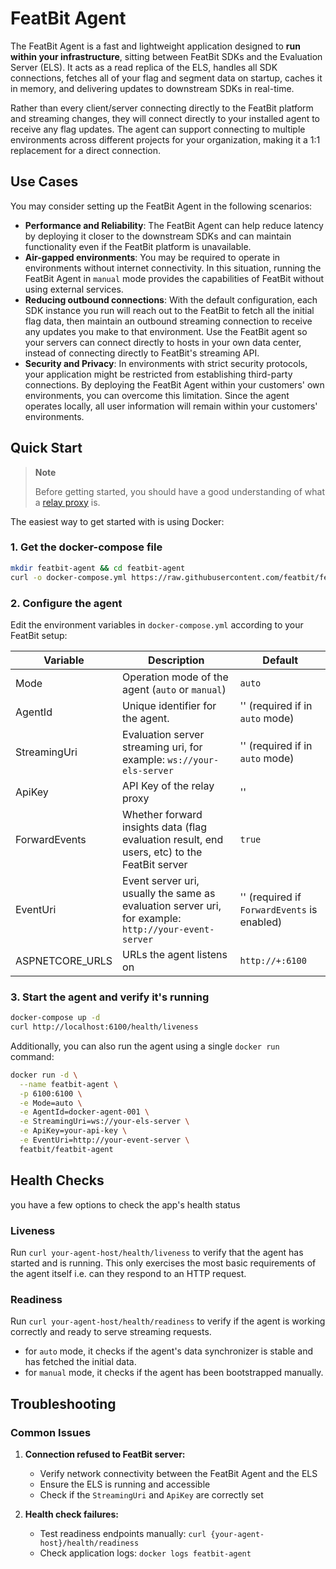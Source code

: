 # FeatBit Agent

The FeatBit Agent is a fast and lightweight application designed to **run within your infrastructure**, sitting between
FeatBit SDKs and the Evaluation Server (ELS). It acts as a read replica of the ELS, handles all SDK connections, fetches
all of your flag and segment data on startup, caches it in memory, and delivering updates to downstream SDKs in
real-time.

Rather than every client/server connecting directly to the FeatBit platform and streaming changes, they will connect
directly to your installed agent to receive any flag updates. The agent can support connecting to multiple environments
across different projects for your organization, making it a 1:1 replacement for a direct connection.

## Use Cases

You may consider setting up the FeatBit Agent in the following scenarios:

- **Performance and Reliability**: The FeatBit Agent can help reduce latency by deploying it closer to the downstream
  SDKs and can maintain functionality even if the FeatBit platform is unavailable.
- **Air-gapped environments**: You may be required to operate in environments without internet connectivity. In this
  situation, running the FeatBit Agent in `manual` mode provides the capabilities of FeatBit without using external
  services.
- **Reducing outbound connections**: With the default configuration, each SDK instance you run will reach out to
  the FeatBit to fetch all the initial flag data, then maintain an outbound streaming connection to receive any
  updates you make to that environment. Use the FeatBit agent so your servers can connect directly to hosts
  in your own data center, instead of connecting directly to FeatBit's streaming API.
- **Security and Privacy**: In environments with strict security protocols, your application might be restricted from
  establishing third-party connections. By deploying the FeatBit Agent within your customers' own environments, you can
  overcome this limitation. Since the agent operates locally, all user information will remain within your customers'
  environments.

## Quick Start

> **Note**
>
> Before getting started, you should have a good understanding of what
> a [relay proxy](https://docs.featbit.co/relay-proxy/relay-proxy) is.

The easiest way to get started with is using Docker:

### 1. Get the docker-compose file

```bash
mkdir featbit-agent && cd featbit-agent
curl -o docker-compose.yml https://raw.githubusercontent.com/featbit/featbit/main/docker/docker-compose.yml
```

### 2. Configure the agent

Edit the environment variables in `docker-compose.yml` according to your FeatBit setup:

| Variable        | Description                                                                                          | Default                                     |
| --------------- | ---------------------------------------------------------------------------------------------------- | ------------------------------------------- |
| Mode            | Operation mode of the agent (`auto` or `manual`)                                                     | `auto`                                      |
| AgentId         | Unique identifier for the agent.                                                                     | '' (required if in `auto` mode)             |
| StreamingUri    | Evaluation server streaming uri, for example: `ws://your-els-server`                                 | '' (required if in `auto` mode)             |
| ApiKey          | API Key of the relay proxy                                                                           | ''                                          |
| ForwardEvents   | Whether forward insights data (flag evaluation result, end users, etc) to the FeatBit server         | `true`                                      |
| EventUri        | Event server uri, usually the same as evaluation server uri, for example: `http://your-event-server` | '' (required if `ForwardEvents` is enabled) |
| ASPNETCORE_URLS | URLs the agent listens on                                                                            | `http://+:6100`                             |

### 3. Start the agent and verify it's running

```bash
docker-compose up -d
curl http://localhost:6100/health/liveness
```

Additionally, you can also run the agent using a single `docker run` command:

```bash
docker run -d \
  --name featbit-agent \
  -p 6100:6100 \
  -e Mode=auto \
  -e AgentId=docker-agent-001 \
  -e StreamingUri=ws://your-els-server \
  -e ApiKey=your-api-key \
  -e EventUri=http://your-event-server \
  featbit/featbit-agent
```

## Health Checks

you have a few options to check the app's health status

### Liveness

Run `curl your-agent-host/health/liveness` to verify that the agent has started and is running.
This only exercises the most basic requirements of the agent itself i.e. can they respond to an HTTP request.

### Readiness

Run `curl your-agent-host/health/readiness` to verify if the agent is working correctly and ready to serve streaming
requests.

- for `auto` mode, it checks if the agent's data synchronizer is stable and has fetched the initial data.
- for `manual` mode, it checks if the agent has been bootstrapped manually.

## Troubleshooting

### Common Issues

1. **Connection refused to FeatBit server:**
    - Verify network connectivity between the FeatBit Agent and the ELS
    - Ensure the ELS is running and accessible
    - Check if the `StreamingUri` and `ApiKey` are correctly set

2. **Health check failures:**
    - Test readiness endpoints manually: `curl {your-agent-host}/health/readiness`
    - Check application logs: `docker logs featbit-agent`